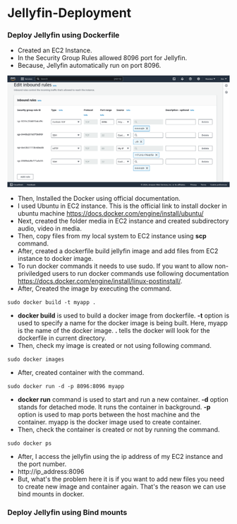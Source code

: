 # Jellyfin-Deployment

### Deploy Jellyfin using Dockerfile
- Created an EC2 Instance.
- In the Security Group Rules allowed 8096 port for Jellyfin.
- Because, Jellyfin automatically run on port 8096.

![loading...](/images/Screenshot_20240723_095447.png)

- Then, Installed the Docker using official documentation.
- I used Ubuntu in EC2 instance. This is the official link to install docker in ubuntu machine https://docs.docker.com/engine/install/ubuntu/
- Next, created the folder media in EC2 instance and created subdirectory audio, video in media.
- Then, copy files from my local system to EC2 instance using **scp** command.
- After, created a dockerfile build jellyfin image and add files from EC2 instance to docker image.
- To run docker commands it needs to use sudo. If you want to allow non-priviledged users to run docker commands use following documentation https://docs.docker.com/engine/install/linux-postinstall/. 
- After, Created the image by executing the command.
```docker
sudo docker build -t myapp .
```
- **docker build** is used to build a docker image from dockerfile. **-t** option is used to specify a name for the docker image is being built. Here, myapp is the name of the docker image. **.** tells the docker will look for the dockerfile in current directory.
- Then, check my image is created or not using following command.
```docker
sudo docker images
```
- After, created container with the command.
```docker
sudo docker run -d -p 8096:8096 myapp
```
- **docker run** command is used to start and run a new container. **-d** option stands for detached mode. It runs the container in background. **-p** option is used to map ports between the host machine and the container. myapp is the docker image used to create container.
- Then, check the container is created or not by running the command.
```docker
sudo docker ps
```

- After, I access the jellyfin using the ip address of my EC2 instance and the port number.
- http://ip_address:8096
- But, what's the problem here it is if you want to add new files you need to create new image and container again. That's the reason we can use bind mounts in docker.

### Deploy Jellyfin using Bind mounts

